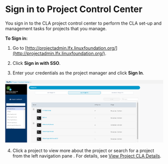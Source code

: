 # Sign in to Project Control Center

You sign in to the CLA project control center to perform the CLA set-up and management tasks for projects that you manage.

**To Sign in:**

1. Go to [http://projectadmin.lfx.linuxfoundation.org/](http://projectadmin.lfx.linuxfoundation.org/).

2. Click **Sign in with SSO**.

3. Enter your credentials as the project manager and click **Sign In**.

![Project Control Center](../../.gitbook/assets/project-control-center.png)

4. Click a project to view more about the project or search for a project from the left navigation pane . For details, see [View Project CLA Details](view-and-manage-cla-group-details.md).

